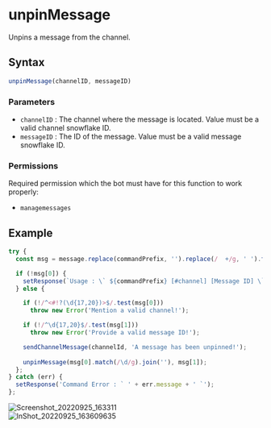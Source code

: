 # unpinMessage
Unpins a message from the channel.

## Syntax
```js
unpinMessage(channelID, messageID)
```

### Parameters
- `channelID` : The channel where the message is located. Value must be a valid channel snowflake ID.
- `messageID` : The ID of the message. Value must be a valid message snowflake ID.

### Permissions
Required permission which the bot must have for this function to work properly:
- `managemessages`

## Example
```js
try {
  const msg = message.replace(commandPrefix, '').replace(/  +/g, ' ').trim().split(' ', 2);

  if (!msg[0]) {
    setResponse(`Usage : \` ${commandPrefix} [#channel] [Message ID] \``);
  } else {

    if (!/^<#!?(\d{17,20})>$/.test(msg[0]))
      throw new Error('Mention a valid channel!');

    if (!/^\d{17,20}$/.test(msg[1]))
      throw new Error('Provide a valid message ID!');

    sendChannelMessage(channelId, 'A message has been unpinned!');
    
    unpinMessage(msg[0].match(/\d/g).join(''), msg[1]);
  };
} catch (err) {
  setResponse('Command Error : ` ' + err.message + ' `');
};
```

![Screenshot_20220925_163311](https://user-images.githubusercontent.com/95774950/192140919-60177751-bc8b-4b64-b892-52e2e4f14b4e.png)\
![InShot_20220925_163609635](https://user-images.githubusercontent.com/95774950/192140923-3ae37aec-3b12-48a9-907e-d352ba102477.jpg)
